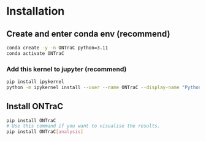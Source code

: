 # Installation

## Create and enter conda env (recommend)

```sh
conda create -y -n ONTraC python=3.11
conda activate ONTraC
```

### Add this kernel to jupyter (recommend)

```sh
pip install ipykernel
python -m ipykernel install --user --name ONTraC --display-name "Python 3.11 (ONTraC)"
```

## Install ONTraC

```sh
pip install ONTraC
# Use this command if you want to visualise the results.
pip install ONTraC[analysis]
```
